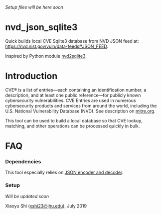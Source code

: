 _Setup files will be here soon_
# nvd_json_sqlite3
Quick builds local CVE Sqlite3 database from NVD JSON feed at: https://nvd.nist.gov/vuln/data-feeds#JSON_FEED.

Inspired by Python module [nvd2sqlite3](https://github.com/jschauma/nvd2sqlite3). 

# Introduction
CVE® is a list of entries—each containing an identification number, a description, and at least one public reference—for publicly known cybersecurity vulnerabilities. CVE Entries are used in numerous cybersecurity products and services from around the world,
including the U.S. National Vulnerability Database (NVD). See description on [mitre.org](https://cve.mitre.org/).

This tool can be used to build a local database so that CVE lookup, matching, and other operations can be processed quickly in bulk.

# FAQ
### Dependencies
This tool especially relies on [JSON encoder and decoder](https://docs.python.org/3/library/json.html).

### Setup
_Will be updated soon_


Xiaoyu Shi (xshi23@jhu.edu), July 2019



